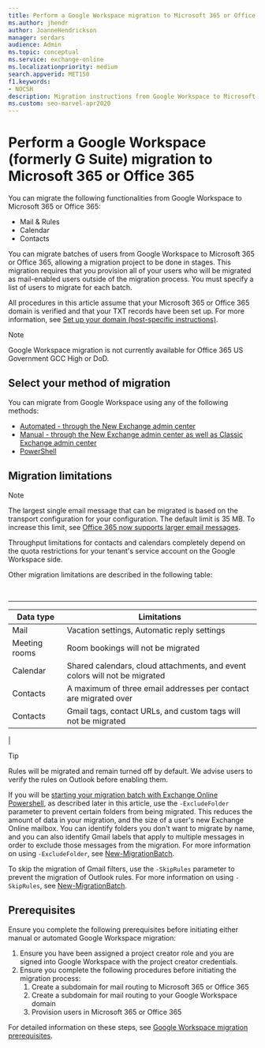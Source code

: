 ```yaml
---
title: Perform a Google Workspace migration to Microsoft 365 or Office 365
ms.author: jhendr
author: JoanneHendrickson
manager: serdars
audience: Admin
ms.topic: conceptual
ms.service: exchange-online
ms.localizationpriority: medium
search.appverid: MET150
f1.keywords:
- NOCSH
description: Migration instructions from Google Workspace to Microsoft 365 or Office 365 in stages by migrating users in batches.
ms.custom: seo-marvel-apr2020
---
```


# Perform a Google Workspace (formerly G Suite) migration to Microsoft 365 or Office 365

You can migrate the following functionalities from Google Workspace to Microsoft 365 or Office 365:

- Mail & Rules
- Calendar
- Contacts

You can migrate batches of users from Google Workspace to Microsoft 365 or Office 365, allowing a migration project to be done in stages. This migration requires that you provision all of your users who will be migrated as mail-enabled users outside of the migration process. You must specify a list of users to migrate for each batch.

All procedures in this article assume that your Microsoft 365 or Office 365 domain is verified and that your TXT records have been set up. For more information, see [Set up your domain (host-specific instructions)](/microsoft-365/admin/get-help-with-domains/set-up-your-domain-host-specific-instructions).

   > [!NOTE]
   > Google Workspace migration is not currently available for Office 365 US Government GCC High or DoD.

## Select your method of migration

You can migrate from Google Workspace using any of the following methods:

- [Automated - through the New Exchange admin center](automated-migration-neweac.md)
- [Manual - through the New Exchange admin center as well as Classic Exchange admin center](manual-gspace-migration-overview.md)
- [PowerShell](perform-gspace-migration-powershell.md)

## Migration limitations

> [!NOTE]
> The largest single email message that can be migrated is based on the transport configuration for your configuration. The default limit is 35 MB. To increase this limit, see [Office 365 now supports larger email messages](https://www.microsoft.com/en-us/microsoft-365/blog/2015/04/15/office-365-now-supports-larger-email-messages-up-to-150-mb/).

Throughput limitations for contacts and calendars completely depend on the quota restrictions for your tenant's service account on the Google Workspace side.

Other migration limitations are described in the following table:

<br>

****

|Data type|Limitations|
|---|---|
|Mail|Vacation settings, Automatic reply settings|
|Meeting rooms|Room bookings will not be migrated|
|Calendar|Shared calendars, cloud attachments, and event colors will not be migrated|
|Contacts|A maximum of three email addresses per contact are migrated over|
|Contacts|Gmail tags, contact URLs, and custom tags will not be migrated|
|

> [!TIP]
>Rules will be migrated and remain turned off by default. We advise users to verify the rules on Outlook before enabling them.
>
>If you will be [starting your migration batch with Exchange Online Powershell](perform-gspace-migration-powershell.md), as described later in this article, use the `-ExcludeFolder` parameter to prevent certain folders from being migrated. This reduces the amount of data in your migration, and the size of a user's new Exchange Online mailbox. You can identify folders you don't want to migrate by name, and you can also identify Gmail labels that apply to multiple messages in order to exclude those messages from the migration. For more information on using `-ExcludeFolder`, see [New-MigrationBatch](/powershell/module/exchange/new-migrationbatch).
>
> To skip the migration of Gmail filters, use the `-SkipRules` parameter to prevent the migration of Outlook rules. For more information on using `-SkipRules`, see [New-MigrationBatch](/powershell/module/exchange/new-migrationbatch). 

## Prerequisites

Ensure you complete the following prerequisites before initiating either manual or automated Google Workspace migration:

1. Ensure you have been assigned a project creator role and you are signed into Google Workspace with the project creator credentials.
1. Ensure you complete the following procedures before initiating the migration process:
   1. Create a subdomain for mail routing to Microsoft 365 or Office 365
   1. Create a subdomain for mail routing to your Google Workspace domain
   1. Provision users in Microsoft 365 or Office 365

For detailed information on these steps, see [Google Workspace migration prerequisites](googleworkspace-migration-prerequisites.md).
